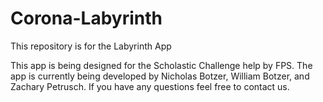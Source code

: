 Corona-Labyrinth
================

This repository is for the Labyrinth App

This app is being designed for the Scholastic Challenge help by FPS.
The app is currently being developed by Nicholas Botzer, William Botzer, and Zachary Petrusch.
If you have any questions feel free to contact us.

